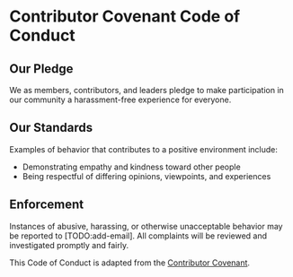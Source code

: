 # Contributor Covenant Code of Conduct

## Our Pledge

We as members, contributors, and leaders pledge to make participation in our
community a harassment-free experience for everyone.

## Our Standards

Examples of behavior that contributes to a positive environment include:

- Demonstrating empathy and kindness toward other people
- Being respectful of differing opinions, viewpoints, and experiences

## Enforcement

Instances of abusive, harassing, or otherwise unacceptable behavior may be
reported to [TODO:add-email]. All complaints will be reviewed and investigated
promptly and fairly.

This Code of Conduct is adapted from the [Contributor Covenant](https://www.contributor-covenant.org/).
